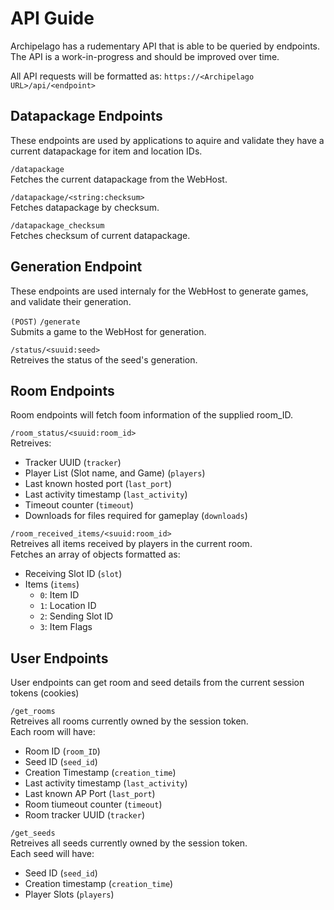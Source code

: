# API Guide

Archipelago has a rudementary API that is able to be queried by endpoints.
The API is a work-in-progress and should be improved over time.

All API requests will be formatted as: `https://<Archipelago URL>/api/<endpoint>`

## Datapackage Endpoints
These endpoints are used by applications to aquire and validate they have a current datapackage for item and location IDs.

`/datapackage`  
Fetches the current datapackage from the WebHost.

`/datapackage/<string:checksum>`    
Fetches datapackage by checksum.

`/datapackage_checksum`  
Fetches checksum of current datapackage.

## Generation Endpoint
These endpoints are used internaly for the WebHost to generate games, and validate their generation.

`(POST)` `/generate`  
Submits a game to the WebHost for generation.

`/status/<suuid:seed>`  
Retreives the status of the seed's generation.

## Room Endpoints
Room endpoints will fetch foom information of the supplied room_ID.

`/room_status/<suuid:room_id>`  
Retreives:
- Tracker UUID (`tracker`)
- Player List (Slot name, and Game) (`players`)
- Last known hosted port (`last_port`)
- Last activity timestamp (`last_activity`)
- Timeout counter (`timeout`)
- Downloads for files required for gameplay (`downloads`)

`/room_received_items/<suuid:room_id>`  
Retreives all items received by players in the current room.  
Fetches an array of objects formatted as:
- Receiving Slot ID (`slot`)
- Items (`items`)
  - `0`: Item ID
  - `1`: Location ID
  - `2`: Sending Slot ID
  - `3`: Item Flags

## User Endpoints
User endpoints can get room and seed details from the current session tokens (cookies)

`/get_rooms`  
Retreives all rooms currently owned by the session token.  
Each room will have:
- Room ID (`room_ID`)
- Seed ID (`seed_id`)
- Creation Timestamp (`creation_time`)
- Last activity timestamp (`last_activity`)
- Last known AP Port (`last_port`)
- Room tiumeout counter (`timeout`)
- Room tracker UUID (`tracker`)

`/get_seeds`  
Retreives all seeds currently owned by the session token.  
Each seed will have:
- Seed ID (`seed_id`)
- Creation timestamp (`creation_time`)
- Player Slots (`players`)


